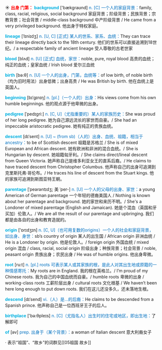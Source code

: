 ☀ <font color="red">**出身 门第：**</font>
<font color="sky blue">**background**</font> ['bækɡraʊnd] 
<font color="#0070c0">n. [C] 一个人的家庭背景：</font>family, class, racial, religious, social background 家庭背景；阶级背景；民族背景；宗教背景；社会背景 / middle-class background 中产阶级背景 / He came from a very privileged background. 他出身于特权家庭。
           
<font color="sky blue">**lineage**</font> [ˈlɪniɪdʒ]
<font color="#0070c0">n. [U, C] [正式] 某人的世系、家系、血统：</font>They can trace their lineage directly back to the 18th century. 他们的世系可以直接追溯到18世纪。/ a respectable family of ancient lineage 受人尊敬的古老世家

<font color="sky blue">**blood**</font> [blʌd] 
<font color="#0070c0">n. [U] [正式] 血统，家世：</font>noble, pure, royal blood 高贵的血统；纯正的血统；皇家血统 / Irish blood 爱尔兰血统

<font color="sky blue">**birth**</font> [bə:θ] 
<font color="#0070c0">n. [U] 一个人的出身，门第，血统等：</font>of low birth, of noble birth（均为旧时用法）出身低微；出身高贵 / He was British by birth. 他在血统上是英国人。
                      
<font color="sky blue">**beginning**</font> [bɪˈgɪnɪŋ]
<font color="#0070c0">n. [pl.]（一个人的）出身：</font>His views come from his own humble beginnings. 他的观点源于他卑微的出身。

<font color="sky blue">**pedigree**</font> [ˈpedɪgri:]
<font color="#0070c0">n. [C, U]（尤指重要的）某人的家族历史：</font>She was proud of her long pedigree. 她为自己源远流长的家世而自豪。/ She had an impeccable aristocratic pedigree. 她有纯正的贵族血统。
           
<font color="sky blue">**descent**</font> [dɪˈsent]
<font color="#0070c0">n. [U] ~ (from sb)（人的）出身、血统、祖籍，相当于ancestry：</font>to be of Scottish descent 祖籍是苏格兰 / She is of mixed European and African descent. 她有欧洲和非洲的混合血统。/ She is Hungarian by descent. 她祖籍匈牙利。/ She claims direct/lineal descent from Queen Victoria. 她声称自己是维多利亚女王的直系后裔。/ He claims to have traced descent from Christopher Columbus. 他声称自己的出身可追溯到克里斯托弗·哥伦布。/ He traces his line of descent from the Stuart kings. 他的家族可追溯到斯图亚特王朝。
            
<font color="sky blue">**parentage**</font> [ˈpeərəntɪdʒ; 美 ˈper-]
<font color="#0070c0">n. [U] 一个人的父母的出身、家世：</font>a young American of German parentage 一个年轻的德裔美国人 / Nothing is known about her parentage and background. 她的家世和来历不明。/ She's a Londoner of mixed parentage (English and Jamaican). 她是个混血（英国和牙买加）伦敦人。/ We are all the result of our parentage and upbringing. 我们都是由各自的出身和教育造就的。

<font color="sky blue">**origin**</font> ['ɒrɪdӡɪn] 
<font color="#0070c0">n. [C, U]（也可用复数的origins）一个人的社会和家庭背景，如出身、身世：</font>sb’s country of origin 某人的出生国 / African origin 非洲血统 / He is a Londoner by origin. 他是伦敦人。/ foreign origin 外国血统 / mixed origin 混血 / class, racial, social origin 阶级出身；种族背景；社会背景 / noble, peasant origin 贵族出身；农民出身 / He was of humble origins. 他出身卑微。

<font color="sky blue">**root**</font> [ru:t] 
<font color="#0070c0">n. [pl.] roots 可表示某人或其家族的根，是此人对其出生地或原籍的一种情感寄托：</font>My roots are in England. 我的根在英格兰。/ I’m proud of my Chinese roots. 我为自己的中国血统而自豪。/ humble roots 卑微的出身 / working-class roots 工薪阶层出身 / cultural roots 文化根基 / We haven’t been here long enough to put down roots. 我们在这儿还没多久，还未落地生根。
           
<font color="sky blue">**descend**</font> [dɪˈsend]
<font color="#0070c0">vi.（人）是…的后裔：</font>He claims to be descended from a Spanish prince. 他声称自己是一位西班牙王子的后人。

<font color="sky blue">**birthplace**</font> ['bə:θpleɪs] 
<font color="#0070c0">n. [C]（尤指名人）出生时的住宅或地区，即出生地：</font>了解即可

<font color="sky blue">**of**</font> [əv] 
<font color="#0070c0">prep. 出身于（某个背景）：</font>a woman of Italian descent 意大利裔女子

· 表示“祖国”、“故乡”的词群见[[05祖国 故乡]]

